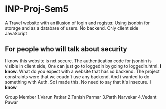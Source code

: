 # INP-Proj-Sem5

A Travel website with an illusion of login and register. Using jsonbin for storage and as a database of users. No backend. Only client side JavaScript

## For people who will talk about security

I know this website is not secure. The authentication code for jsonbin is visible in client side, One can just go to loggedin by going to loggedin.html. **I know**. What do you expect with a website that has no backend. The project constraints were that we coudn't use any backend. And i wanted to do something with Auth. So i made this. No need to say that it's insecure. **I know**

Group Member
1.Varun Patkar
2.Tanish Parmar
3.Parth Narvekar
4.Vedant Pawar
